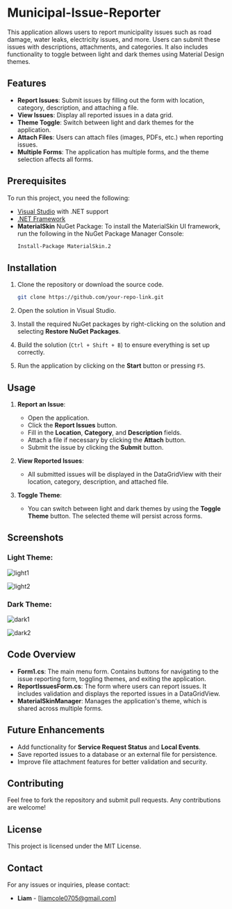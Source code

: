 # Municipal-Issue-Reporter

This application allows users to report municipality issues such as road damage, water leaks, electricity issues, and more. Users can submit these issues with descriptions, attachments, and categories. It also includes functionality to toggle between light and dark themes using Material Design themes.

## Features

- **Report Issues**: Submit issues by filling out the form with location, category, description, and attaching a file.
- **View Issues**: Display all reported issues in a data grid.
- **Theme Toggle**: Switch between light and dark themes for the application.
- **Attach Files**: Users can attach files (images, PDFs, etc.) when reporting issues.
- **Multiple Forms**: The application has multiple forms, and the theme selection affects all forms.

## Prerequisites

To run this project, you need the following:

- [Visual Studio](https://visualstudio.microsoft.com/) with .NET support
- [.NET Framework](https://dotnet.microsoft.com/download)
- **MaterialSkin** NuGet Package: To install the MaterialSkin UI framework, run the following in the NuGet Package Manager Console:
  ```bash
  Install-Package MaterialSkin.2
  ```

## Installation

1. Clone the repository or download the source code.
   
   ```bash
   git clone https://github.com/your-repo-link.git
   ```

2. Open the solution in Visual Studio.
3. Install the required NuGet packages by right-clicking on the solution and selecting **Restore NuGet Packages**.
4. Build the solution (`Ctrl + Shift + B`) to ensure everything is set up correctly.
5. Run the application by clicking on the **Start** button or pressing `F5`.

## Usage

1. **Report an Issue**:
   - Open the application.
   - Click the **Report Issues** button.
   - Fill in the **Location**, **Category**, and **Description** fields.
   - Attach a file if necessary by clicking the **Attach** button.
   - Submit the issue by clicking the **Submit** button.

2. **View Reported Issues**:
   - All submitted issues will be displayed in the DataGridView with their location, category, description, and attached file.

3. **Toggle Theme**:
   - You can switch between light and dark themes by using the **Toggle Theme** button. The selected theme will persist across forms.

## Screenshots

### Light Theme:
![light1](https://github.com/user-attachments/assets/05ba78fc-3a4f-4bc7-af50-e1c6f1e4a62d)

![light2](https://github.com/user-attachments/assets/9df2a8d1-af4e-49e0-a72d-0f6dd4de15bb)

### Dark Theme:
![dark1](https://github.com/user-attachments/assets/07b4e6d2-db4c-4f6b-976b-a4244f8c2eee)

![dark2](https://github.com/user-attachments/assets/051c80d9-8289-4502-b629-5ceb043678d4)


## Code Overview

- **Form1.cs**: The main menu form. Contains buttons for navigating to the issue reporting form, toggling themes, and exiting the application.
- **ReportIssuesForm.cs**: The form where users can report issues. It includes validation and displays the reported issues in a DataGridView.
- **MaterialSkinManager**: Manages the application's theme, which is shared across multiple forms.

## Future Enhancements

- Add functionality for **Service Request Status** and **Local Events**.
- Save reported issues to a database or an external file for persistence.
- Improve file attachment features for better validation and security.

## Contributing

Feel free to fork the repository and submit pull requests. Any contributions are welcome!

## License

This project is licensed under the MIT License.

## Contact

For any issues or inquiries, please contact:

- **Liam** - [liamcole0705@gmail.com]


